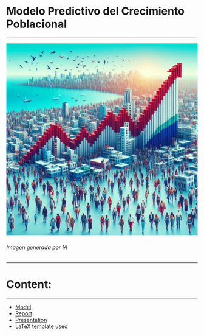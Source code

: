 # Modelo Predictivo del Crecimiento Poblacional
---

![](plantilla/img/cuba1.jpeg)

###### Imagen generada por [IA](https://copilot.microsoft.com/images/create?)
---
# Content:
---
* [Model](modelo.ipynb)
* [Report](Informe.pdf)
* [Presentation](Presentacion.pdf)
* [LaTeX template used](plantilla)